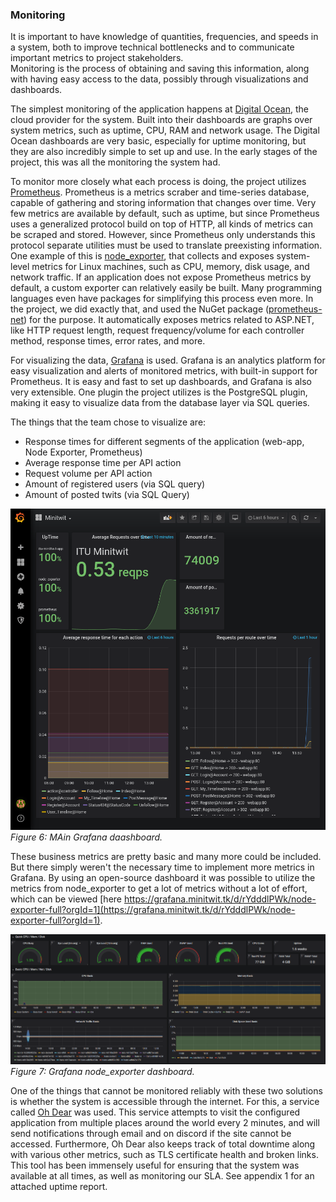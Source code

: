 ### Monitoring

It is important to have knowledge of quantities, frequencies, and speeds in a system, both to improve technical bottlenecks and to communicate important metrics to project stakeholders.  
Monitoring is the process of obtaining and saving this information, along with having easy access to the data, possibly through visualizations and dashboards.

The simplest monitoring of the application happens at [Digital Ocean](https://www.digitalocean.com/), the cloud provider for the system.
Built into their dashboards are graphs over system metrics, such as uptime, CPU, RAM and network usage.
The Digital Ocean dashboards are very basic, especially for uptime monitoring, but they are also incredibly simple to set up and use.
In the early stages of the project, this was all the monitoring the system had.

To monitor more closely what each process is doing, the project utilizes [Prometheus](https://prometheus.io/docs/introduction/overview/). Prometheus is a metrics scraber and time-series database, capable of gathering and storing information that changes over time. Very few metrics are available by default, such as uptime, but since Prometheus uses a generalized protocol build on top of HTTP, all kinds of metrics can be scraped and stored. However, since Prometheus only understands this protocol separate utilities must be used to translate preexisting information. One example of this is [node_exporter](https://github.com/prometheus/node_exporter),  that collects and exposes system-level metrics for Linux machines, such as CPU, memory, disk usage, and network traffic.
If an application does not expose Prometheus metrics by default, a custom exporter can relatively easily be built.
Many programming languages even have packages for simplifying this process even more.
In the project, we did exactly that, and used the NuGet package ([prometheus-net](https://www.nuget.org/packages/prometheus-net)) for the purpose.
It automatically exposes metrics related to ASP.NET, like HTTP request length, request frequency/volume for each controller method, response times, error rates, and more.

For visualizing the data, [Grafana](https://grafana.com/grafana/) is used.
Grafana is an analytics platform for easy visualization and alerts of monitored metrics, with built-in support for Prometheus.
It is easy and fast to set up dashboards, and Grafana is also very extensible.
One plugin the project utilizes is the PostgreSQL plugin, making it easy to visualize data from the database layer via SQL queries.

The things that the team chose to visualize are:

- Response times for different segments of the application (web-app, Node Exporter, Prometheus)
- Average response time per API action
- Request volume per API action
- Amount of registered users (via SQL query)
- Amount of posted twits (via SQL Query)

![Minitwit - Grafana](images/Minitwit-Grafana.png)<br/>
*Figure 6: MAin Grafana daashboard.*

These business metrics are pretty basic and many more could be included. But there simply weren't the necessary time to implement more metrics in Grafana.
By using an open-source dashboard it was possible to utilize the metrics from node_exporter to get a lot of metrics without a lot of effort, which can be viewed [here https://grafana.minitwit.tk/d/rYdddlPWk/node-exporter-full?orgId=1](https://grafana.minitwit.tk/d/rYdddlPWk/node-exporter-full?orgId=1).

![Minitwit - Grafana - node_exporter](images/node_exporter.png)<br/>
*Figure 7: Grafana node_exporter dashboard.*

One of the things that cannot be monitored reliably with these two solutions is whether the system is accessible through the internet.
For this, a service called [Oh Dear](https://ohdear.app) was used. This service attempts to visit the configured application from multiple places around the world every 2 minutes, and will send notifications through email and on discord if the site cannot be accessed. Furthermore, Oh Dear also keeps track of total downtime along with various other metrics, such as TLS certificate health and broken links.
This tool has been immensely useful for ensuring that the system was available at all times, as well as monitoring our SLA.
See appendix 1 for an attached uptime report.
